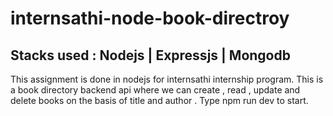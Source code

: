 # internsathi-node-book-directroy
## Stacks used : Nodejs | Expressjs | Mongodb
This assignment is done in nodejs for internsathi internship program.
This is a book directory backend api where we can create , read , update and delete books on the basis of title and author .
Type npm run dev to start.
